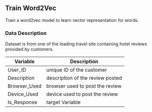 ## Train Word2Vec
Train a word2vec model to learn vector representation for words.

### Data Description
Dataset is from one of the leading travel site containing hotel reviews provided by customers.  

Variable | Description  
--- | ---  
User_ID | unique ID of the customer   
Description |	description of the review posted   
Browser_Used |	browser used to post the review   
Device_Used |	device used to post the review   
Is_Response |	target Variable 

